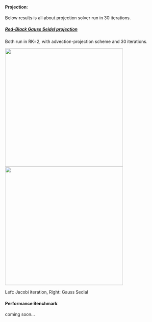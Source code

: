 #### Projection:

Below results is all about projection solver run in 30 iterations.

##### [Red-Black Gauss Seidel projection](https://www.cs.cornell.edu/~bindel/class/cs5220-s10/slides/lec14.pdf)

Both run in RK=2, with advection-projection scheme and 30 iterations.

<a href="https://github.com/Jack12xl/myFluid/blob/master/exp_my_fluid.py"><img src="../results/proj-mc-jc-rk3.gif" height="384px"></a> 
<a href="https://github.com/Jack12xl/myFluid/blob/master/exp_my_fluid.py"><img src="../results/proj-mc-sd-rk3.gif" height="384px"></a> 

Left: Jacobi iteration, Right: Gauss Sedial



#### Performance Benchmark

coming soon...
